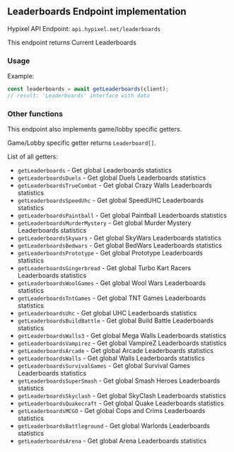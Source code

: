 ## Leaderboards Endpoint implementation

Hypixel API Endpoint: `api.hypixel.net/leaderboards`

This endpoint returns Current Leaderboards

### Usage

Example:
```ts
const leaderboards = await getLeaderboards(client);
// result: 'Leaderboards' interface with data
```

### Other functions

This endpoint also implements game/lobby specific getters.

Game/Lobby specific getter returns `Leaderboard[]`.

List of all getters:
- `getLeaderboards` - Get global Leaderboards statistics
- `getLeaderboardsDuels` - Get global Duels Leaderboards statistics
- `getLeaderboardsTrueCombat` - Get global Crazy Walls Leaderboards statistics
- `getLeaderboardsSpeedUhc` - Get global SpeedUHC Leaderboards statistics
- `getLeaderboardsPaintball` - Get global Paintball Leaderboards statistics
- `getLeaderboardsMurderMystery` - Get global Murder Mystery Leaderboards statistics
- `getLeaderboardsSkywars` - Get global SkyWars Leaderboards statistics
- `getLeaderboardsBedwars` - Get global BedWars Leaderboards statistics
- `getLeaderboardsPrototype` - Get global Prototype Leaderboards statistics
- `getLeaderboardsGingerbread` - Get global Turbo Kart Racers Leaderboards statistics
- `getLeaderboardsWoolGames` - Get global Wool Wars Leaderboards statistics
- `getLeaderboardsTntGames` - Get global TNT Games Leaderboards statistics
- `getLeaderboardsUhc` - Get global UHC Leaderboards statistics
- `getLeaderboardsBuildBattle` - Get global Build Battle Leaderboards statistics
- `getLeaderboardsWalls3` - Get global Mega Walls Leaderboards statistics
- `getLeaderboardsVampirez` - Get global VampireZ Leaderboards statistics
- `getLeaderboardsArcade` - Get global Arcade Leaderboards statistics
- `getLeaderboardsWalls` - Get global Walls Leaderboards statistics
- `getLeaderboardsSurvivalGames` - Get global Survival Games Leaderboards statistics
- `getLeaderboardsSuperSmash` - Get global Smash Heroes Leaderboards statistics
- `getLeaderboardsSkyclash` - Get global SkyClash Leaderboards statistics
- `getLeaderboardsQuakecraft` - Get global Quake Leaderboards statistics
- `getLeaderboardsMCGO` - Get global Cops and Crims Leaderboards statistics
- `getLeaderboardsBattleground` - Get global Warlords Leaderboards statistics
- `getLeaderboardsArena` - Get global Arena Leaderboards statistics

